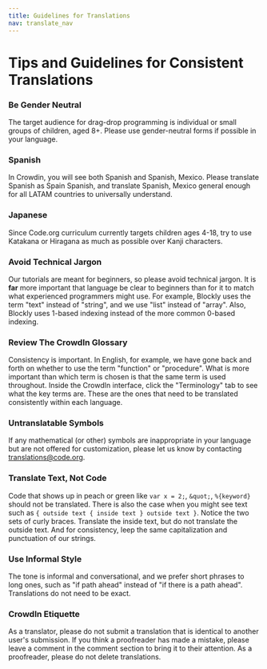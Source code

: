 ```yaml
---
title: Guidelines for Translations
nav: translate_nav
---
```


# Tips and Guidelines for Consistent Translations

### Be Gender Neutral
The target audience for drag-drop programming is individual or small groups of children, aged 8+. Please use gender-neutral forms if possible in your language.

### Spanish
In Crowdin, you will see both Spanish and Spanish, Mexico. Please translate Spanish as Spain Spanish, and translate Spanish, Mexico general enough for all LATAM countries to universally understand.

### Japanese
Since Code.org curriculum currently targets children ages 4-18, try to use Katakana or Hiragana as much as possible over Kanji characters.

### Avoid Technical Jargon
Our tutorials are meant for beginners, so please avoid technical jargon. It is **far** more important that language be clear to beginners than for it to match what experienced programmers might use. For example, Blockly uses the term "text" instead of "string", and we use "list" instead of "array". Also, Blockly uses 1-based indexing instead of the more common 0-based indexing.

### Review The CrowdIn Glossary
Consistency is important. In English, for example, we have gone back and forth on whether to use the term "function" or "procedure". What is more important than which term is chosen is that the same term is used throughout. Inside the CrowdIn interface, click the "Terminology" tab to see what the key terms are. These are the ones that need to be translated consistently within each language.

### Untranslatable Symbols
If any mathematical (or other) symbols are inappropriate in your language but are not offered for customization, please let us know by contacting translations@code.org.

### Translate Text, Not Code
Code that shows up in peach or green like `var x = 2;`, `&quot;`, `%{keyword}` should not be translated. There is also the case when you might see text such as `{ outside text { inside text } outside text }`. Notice the two sets of curly braces. Translate the inside text, but do not translate the outside text. And for consistency, leep the same capitalization and punctuation of our strings.

### Use Informal Style
The tone is informal and conversational, and we prefer short phrases to long ones, such as "if path ahead" instead of "if there is a path ahead". Translations do not need to be exact.

### CrowdIn Etiquette
As a translator, please do not submit a translation that is identical to another user's submission. If you think a proofreader has made a mistake, please leave a comment in the comment section to bring it to their attention. As a proofreader, please do not delete translations.
